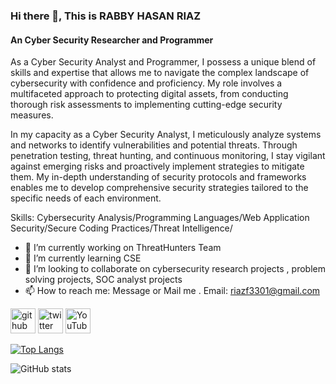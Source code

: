 ### Hi there 👋, This is RABBY HASAN RIAZ
#### An Cyber Security Researcher and Programmer
As a Cyber Security Analyst and Programmer, I possess a unique blend of skills and expertise that allows me to navigate the complex landscape of cybersecurity with confidence and proficiency. My role involves a multifaceted approach to protecting digital assets, from conducting thorough risk assessments to implementing cutting-edge security measures.

In my capacity as a Cyber Security Analyst, I meticulously analyze systems and networks to identify vulnerabilities and potential threats. Through penetration testing, threat hunting, and continuous monitoring, I stay vigilant against emerging risks and proactively implement strategies to mitigate them. My in-depth understanding of security protocols and frameworks enables me to develop comprehensive security strategies tailored to the specific needs of each environment.

Skills: Cybersecurity Analysis/Programming Languages/Web Application Security/Secure Coding Practices/Threat Intelligence/

- 🔭 I’m currently working on ThreatHunters Team 
- 🌱 I’m currently learning CSE
- 👯 I’m looking to collaborate on  cybersecurity research projects , problem solving projects, SOC analyst projects 
- 📫 How to reach me: Message or Mail me . Email: riazf3301@gmail.com 


[<img src='https://cdn.jsdelivr.net/npm/simple-icons@3.0.1/icons/github.svg' alt='github' height='40'>](https://github.com/rabby-riaz)  [<img src='https://cdn.jsdelivr.net/npm/simple-icons@3.0.1/icons/twitter.svg' alt='twitter' height='40'>](https://twitter.com/@RabbyHasanRiaz)  [<img src='https://cdn.jsdelivr.net/npm/simple-icons@3.0.1/icons/youtube.svg' alt='YouTube' height='40'>](https://www.youtube.com/channel/https://www.youtube.com/channel/UCeOjg0fxxYItNxZ99MUNGPQ)  

[![Top Langs](https://github-readme-stats.vercel.app/api/top-langs/?username=rabby-riaz)](https://github.com/anuraghazra/github-readme-stats)

![GitHub stats](https://github-readme-stats.vercel.app/api?username=rabby-riaz&show_icons=true)  

